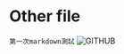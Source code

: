 # Other file
 `第一次markdown測試`
 ![GITHUB]( https://www.google.com/imgres?imgurl=https%3A%2F%2Fupload.wikimedia.org%2Fwikipedia%2Fcommons%2Fthumb%2F4%2F48%2FMarkdown-mark.svg%2F1200px-Markdown-mark.svg.png&imgrefurl=https%3A%2F%2Fen.wikipedia.org%2Fwiki%2FMarkdown&tbnid=uE0aDvHJlrnEMM&vet=12ahUKEwjtg7rE8uH7AhUKEZQKHQ8uDR4QMygAegUIARC_AQ..i&docid=zoLpUa-2ITSoUM&w=1200&h=738&q=Markdown&ved=2ahUKEwjtg7rE8uH7AhUKEZQKHQ8uDR4QMygAegUIARC_AQ "MarkDown")
